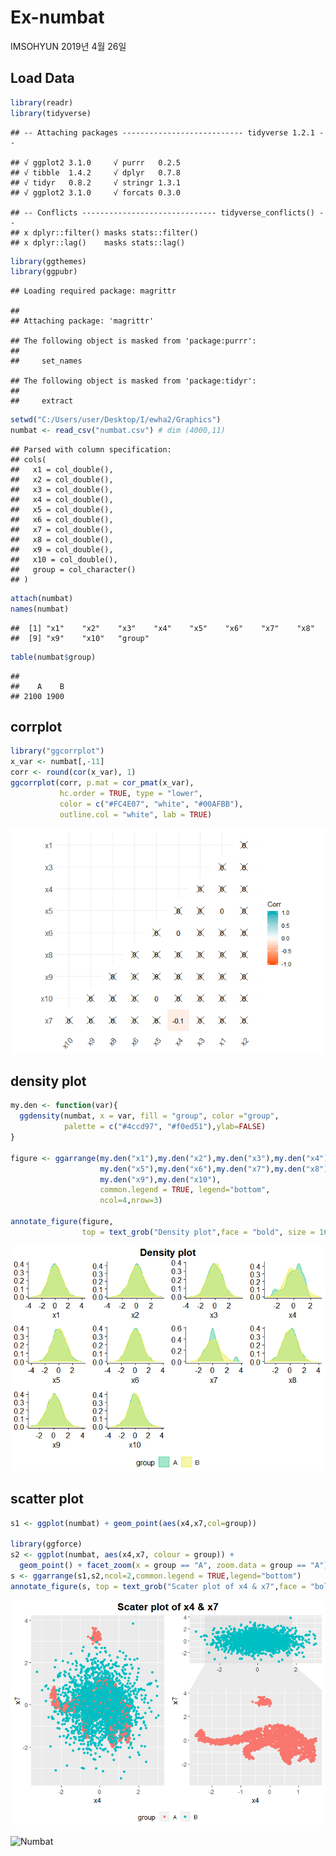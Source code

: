 Ex-numbat
================
IMSOHYUN
2019년 4월 26일

Load Data
---------

``` r
library(readr)
library(tidyverse)
```

    ## -- Attaching packages --------------------------- tidyverse 1.2.1 --

    ## √ ggplot2 3.1.0     √ purrr   0.2.5
    ## √ tibble  1.4.2     √ dplyr   0.7.8
    ## √ tidyr   0.8.2     √ stringr 1.3.1
    ## √ ggplot2 3.1.0     √ forcats 0.3.0

    ## -- Conflicts ------------------------------ tidyverse_conflicts() --
    ## x dplyr::filter() masks stats::filter()
    ## x dplyr::lag()    masks stats::lag()

``` r
library(ggthemes)
library(ggpubr)
```

    ## Loading required package: magrittr

    ## 
    ## Attaching package: 'magrittr'

    ## The following object is masked from 'package:purrr':
    ## 
    ##     set_names

    ## The following object is masked from 'package:tidyr':
    ## 
    ##     extract

``` r
setwd("C:/Users/user/Desktop/I/ewha2/Graphics")
numbat <- read_csv("numbat.csv") # dim (4000,11)
```

    ## Parsed with column specification:
    ## cols(
    ##   x1 = col_double(),
    ##   x2 = col_double(),
    ##   x3 = col_double(),
    ##   x4 = col_double(),
    ##   x5 = col_double(),
    ##   x6 = col_double(),
    ##   x7 = col_double(),
    ##   x8 = col_double(),
    ##   x9 = col_double(),
    ##   x10 = col_double(),
    ##   group = col_character()
    ## )

``` r
attach(numbat)
names(numbat)
```

    ##  [1] "x1"    "x2"    "x3"    "x4"    "x5"    "x6"    "x7"    "x8"   
    ##  [9] "x9"    "x10"   "group"

``` r
table(numbat$group)
```

    ## 
    ##    A    B 
    ## 2100 1900

corrplot
--------

``` r
library("ggcorrplot")
x_var <- numbat[,-11]
corr <- round(cor(x_var), 1)
ggcorrplot(corr, p.mat = cor_pmat(x_var),
           hc.order = TRUE, type = "lower",
           color = c("#FC4E07", "white", "#00AFBB"),
           outline.col = "white", lab = TRUE)
```

![](Ex3-numbat_files/figure-markdown_github/unnamed-chunk-1-1.png)

density plot
------------

``` r
my.den <- function(var){
  ggdensity(numbat, x = var, fill = "group", color ="group",
            palette = c("#4ccd97", "#f0ed51"),ylab=FALSE)
}

figure <- ggarrange(my.den("x1"),my.den("x2"),my.den("x3"),my.den("x4"),
                    my.den("x5"),my.den("x6"),my.den("x7"),my.den("x8"),
                    my.den("x9"),my.den("x10"),
                    common.legend = TRUE, legend="bottom",
                    ncol=4,nrow=3)

annotate_figure(figure,
                top = text_grob("Density plot",face = "bold", size = 16)  )
```

![](Ex3-numbat_files/figure-markdown_github/unnamed-chunk-2-1.png)

scatter plot
------------

``` r
s1 <- ggplot(numbat) + geom_point(aes(x4,x7,col=group))  

library(ggforce)
s2 <- ggplot(numbat, aes(x4,x7, colour = group)) +
  geom_point() + facet_zoom(x = group == "A", zoom.data = group == "A")
s <- ggarrange(s1,s2,ncol=2,common.legend = TRUE,legend="bottom")
annotate_figure(s, top = text_grob("Scater plot of x4 & x7",face = "bold", size = 16))
```

![](Ex3-numbat_files/figure-markdown_github/unnamed-chunk-3-1.png)

<img src="C:/Users/user/Desktop/I/ewha2/Graphics/Numbat.jpg" alt="Numbat" style="width:70.0%" />
